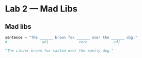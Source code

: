 # Lab 2 — Mad Libs

## Mad libs

```python
sentence = "The ______ brown fox ______ over the ______ dog."
#                adj              verb            adj
```

```python
"The clever brown fox sailed over the smelly dog."
```
